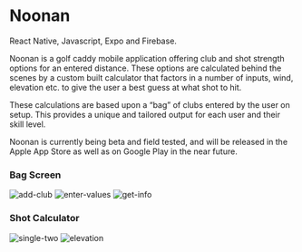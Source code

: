 # Noonan

React Native, Javascript, Expo and Firebase.

Noonan is a golf caddy mobile application offering club and shot strength options for an entered distance. These options are calculated behind the scenes by a custom built calculator that factors in a number of inputs, wind, elevation etc. to give the user a best guess at what shot to hit.

These calculations are based upon a “bag” of clubs entered by the user on setup. This provides a unique and tailored output for each user and their skill level.

Noonan is currently being beta and field tested, and will be released in the Apple App Store as well as on Google Play in the near future.

### Bag Screen

![add-club](https://github.com/toleary519/noonan/blob/master/screenshots/openAndAdd.gif?raw=true)
![enter-values](https://github.com/toleary519/noonan/blob/master/screenshots/enterValues.gif?raw=true)
![get-info](https://github.com/toleary519/noonan/blob/master/screenshots/getInfo.gif?raw=true)

### Shot Calculator

![single-two](https://github.com/toleary519/noonan/blob/master/screenshots/singleAndTwo.gif?raw=true)
![elevation](https://github.com/toleary519/noonan/blob/master/screenshots/elevation.gif?raw=true)
